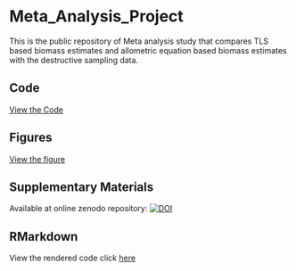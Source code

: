 # Meta_Analysis_Project
This is the public repository of Meta analysis study that compares TLS based biomass estimates and allometric equation based biomass estimates with the destructive sampling data.

## Code
[View the Code](./code.R)

## Figures
[View the figure](./figures/)

## Supplementary Materials
Available at online zenodo repository: [![DOI](https://zenodo.org/badge/DOI/10.5281/zenodo.15298651.svg)](https://doi.org/10.5281/zenodo.15298651)

## RMarkdown
View the rendered code click [here](./code.pdf)


